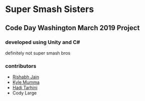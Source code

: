 # Super Smash Sisters
## Code Day Washington March 2019 Project

### developed using Unity and C#

definitely not super smash bros

### contributors
 - [Rishabh Jain](https://github.com/Rishabhja101)
 - [Kyle Mumma](https://github.com/kylemumma)
 - [Hadi Tarhini](https://github.com/supposedly)
 - Cody Large
